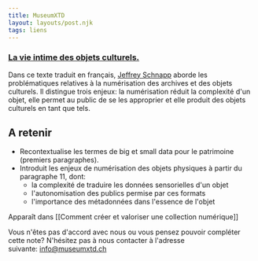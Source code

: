 ```yaml
---
title: MuseumXTD
layout: layouts/post.njk
tags: liens
---
```

### [La vie intime des objets culturels.](https://journals.openedition.org/culturemusees/4871)
Dans ce texte traduit en français, [Jeffrey Schnapp](https://jeffreyschnapp.com/) aborde les problématiques relatives à la numérisation des archives et des objets culturels. Il distingue trois enjeux: la numérisation réduit la complexité d'un objet, elle permet au public de se les approprier et elle produit des objets culturels en tant que tels. 

## A retenir
- Recontextualise les termes de big et small data pour le patrimoine (premiers paragraphes).
- Introduit les enjeux de numérisation des objets physiques à partir du paragraphe 11, dont:
	- la complexité de traduire les données sensorielles d'un objet
	- l'autonomisation des publics permise par ces formats 
	- l'importance des métadonnées dans l'essence de l'objet


Apparaît dans [[Comment créer et valoriser une collection numérique]]

Vous n'êtes pas d'accord avec nous ou vous pensez pouvoir compléter cette note? N'hésitez pas à nous contacter à l'adresse suivante: [info@museumxtd.ch](mailto:info@museumxtd.ch)